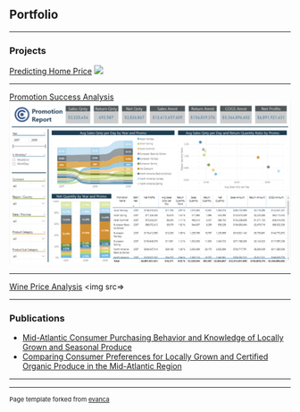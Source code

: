 ## Portfolio

---

### Projects 

[Predicting Home Price](https://github.com/AmyJoCN/Predicting-Home-Price)
<img src="images/dummy_thumbnail.jpg?raw=true"/>

---
[Promotion Success Analysis](https://github.com/AmyJoCN/Promotion-Success-Analysis)
<img src="https://github.com/AmyJoCN/Promotion-Success-Analysis/blob/master/Screen%20Shot%202019-04-08%20at%208.33.25%20AM.png/">

---
[Wine Price Analysis](https://github.com/AmyJoCN/Wine-Price-Analysis)
<img src=>

---

### Publications

- [Mid-Atlantic Consumer Purchasing Behavior and Knowledge of Locally Grown and Seasonal Produce](http://www.joe.org/joe/2013april/rb4.php)
- [Comparing Consumer Preferences for Locally Grown and Certified Organic Produce in the Mid-Atlantic Region](http://horttech.ashspublications.org/content/23/1/74.full)

---




---
<p style="font-size:11px">Page template forked from <a href="https://github.com/evanca/quick-portfolio">evanca</a></p>
<!-- Remove above link if you don't want to attibute -->
